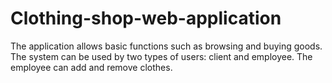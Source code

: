 # Clothing-shop-web-application
The application allows basic functions such as browsing and buying goods. The system can be used by two types of users: client and employee. The employee can add and remove clothes.
